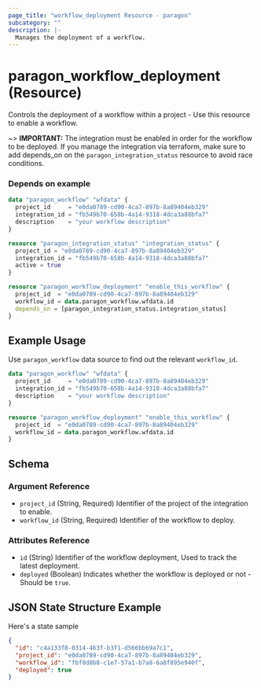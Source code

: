 ```yaml
---
page_title: "workflow_deployment Resource - paragon"
subcategory: ""
description: |-
  Manages the deployment of a workflow.
---
```


# paragon_workflow_deployment (Resource)

Controls the deployment of a workflow within a project - Use this resource to enable a workflow.

~> **IMPORTANT:** 
The integration must be enabled in order for the workflow to be deployed. If you manage the integration via terraform, make sure to add depends_on on the `paragon_integration_status` resource to avoid race conditions. 

### Depends on example
```terraform
data "paragon_workflow" "wfdata" {
  project_id     = "e0da0789-cd90-4ca7-897b-8a89404eb329"
  integration_id = "fb549b70-658b-4a14-9318-4dca3a88bfa7"
  description    = "your workflow description"
}

resource "paragon_integration_status" "integration_status" {
  project_id = "e0da0789-cd90-4ca7-897b-8a89404eb329"
  integration_id = "fb549b70-658b-4a14-9318-4dca3a88bfa7"
  active = true
}

resource "paragon_workflow_deployment" "enable_this_workflow" {
  project_id  = "e0da0789-cd90-4ca7-897b-8a89404eb329"
  workflow_id = data.paragon_workflow.wfdata.id
  depends_on = [paragon_integration_status.integration_status]
}
```


## Example Usage

Use `paragon_workflow` data source to find out the relevant `workflow_id`.


```terraform
data "paragon_workflow" "wfdata" {
  project_id     = "e0da0789-cd90-4ca7-897b-8a89404eb329"
  integration_id = "fb549b70-658b-4a14-9318-4dca3a88bfa7"
  description    = "your workflow description"
}

resource "paragon_workflow_deployment" "enable_this_workflow" {
  project_id  = "e0da0789-cd90-4ca7-897b-8a89404eb329"
  workflow_id = data.paragon_workflow.wfdata.id
}
```

## Schema

### Argument Reference
- `project_id` (String, Required) Identifier of the project of the integration to enable.
- `workflow_id` (String, Required) Identifier of the workflow to deploy.

### Attributes Reference

- `id` (String) Identifier of the workflow deployment, Used to track the latest deployment.
- `deployed` (Boolean) Indicates whether the workflow is deployed or not - Should be `true`.

## JSON State Structure Example

Here's a state sample

```json
{
  "id": "c4a133f8-0314-463f-b3f1-d566bb69a7c1",
  "project_id": "e0da0789-cd90-4ca7-897b-8a89404eb329",
  "workflow_id": "fbf8d8b8-c1e7-57a1-b7a8-6a8f895e940f",
  "deployed": true
}
```
